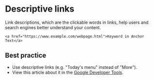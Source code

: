 # Descriptive links
Link descriptions, which are the clickable words in links, help users and search engines better understand your content.

```
<a href="https://www.example.com/webpage.html">Keyword in Anchor Text</a>
```

## Best practice

* Use descriptive links (e.g. "Today's menu" instead of "More").
* View this article about it in the [Google Developer Tools](https://developers.google.com/web/tools/lighthouse/audits/descriptive-link-text).
